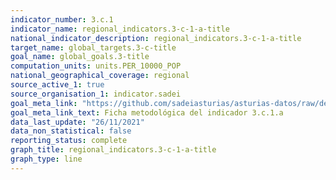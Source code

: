 ```yaml
---
indicator_number: 3.c.1
indicator_name: regional_indicators.3-c-1-a-title
national_indicator_description: regional_indicators.3-c-1-a-title
target_name: global_targets.3-c-title
goal_name: global_goals.3-title
computation_units: units.PER_10000_POP
national_geographical_coverage: regional
source_active_1: true
source_organisation_1: indicator.sadei
goal_meta_link: "https://github.com/sadeiasturias/asturias-datos/raw/develop/descargas/metodologia/3.c.1.a.pdf"
goal_meta_link_text: Ficha metodológica del indicador 3.c.1.a
data_last_update: "26/11/2021"
data_non_statistical: false
reporting_status: complete
graph_title: regional_indicators.3-c-1-a-title
graph_type: line
---
```


